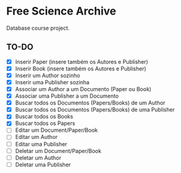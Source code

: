 # Free Science Archive

Database course project.

## TO-DO

-   [x] Inserir Paper (insere também os Autores e Publisher)
-   [x] Inserir Book (insere também os Autores e Publisher)
-   [x] Inserir um Author sozinho
-   [x] Inserir uma Publisher sozinha
-   [x] Associar um Author a um Documento (Paper ou Book)
-   [x] Associar uma Publisher a um Documento
-   [x] Buscar todos os Documentos (Papers/Books) de um Author
-   [x] Buscar todos os Documentos (Papers/Books) de uma Publisher
-   [x] Buscar todos os Books
-   [x] Buscar todos os Papers
-   [ ] Editar um Document/Paper/Book
-   [ ] Editar um Author
-   [ ] Editar uma Publisher
-   [ ] Deletar um Document/Paper/Book
-   [ ] Deletar um Author
-   [ ] Deletar uma Publisher
